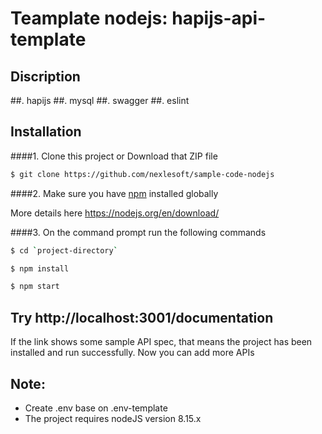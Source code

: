 # Teamplate nodejs: hapijs-api-template
## Discription
##. hapijs
##. mysql
##. swagger
##. eslint
## Installation
####1. Clone this project or Download that ZIP file

```sh
$ git clone https://github.com/nexlesoft/sample-code-nodejs
```

####2.  Make sure you have [npm](https://www.npmjs.org/) installed globally

More details here
https://nodejs.org/en/download/ 


 
####3. On the command prompt run the following commands

```sh
$ cd `project-directory`
```
```sh
$ npm install 
```
```sh
$ npm start
```

## Try http://localhost:3001/documentation 
If the link shows some sample API spec, that means the project has been installed and run successfully. Now you can add more APIs

## Note:
 - Create .env base on .env-template
 - The project requires nodeJS version 8.15.x
